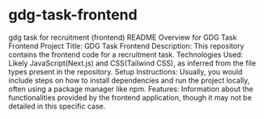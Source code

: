 # gdg-task-frontend
gdg task for recruitment (frontend)
README Overview for GDG Task Frontend
Project Title: GDG Task Frontend
Description: This repository contains the frontend code for a recruitment task.
Technologies Used: Likely JavaScript(Next.js) and CSS(Tailwind CSS), as inferred from the file types present in the repository.
Setup Instructions: Usually, you would include steps on how to install dependencies and run the project locally, often using a package manager like npm.
Features: Information about the functionalities provided by the frontend application, though it may not be detailed in this specific case.

